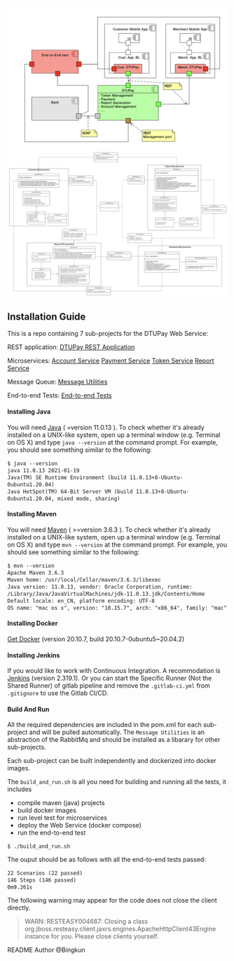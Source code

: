 ![Overview](https://github.com/BKAUTO/DTUPay-Web-Service/blob/master/DTUPay_Overview.png)
![UML](https://github.com/BKAUTO/DTUPay-Web-Service/blob/master/DTUPay_UML.png)

## Installation Guide

This is a repo containing 7 sub-projects for the DTUPay Web Service:

REST application:
[DTUPay REST Application](https://gitlab.gbar.dtu.dk/s202771/Exam-project/tree/main/dtu-pay-service)

Microservices:
[Account Service](https://gitlab.gbar.dtu.dk/s202771/Exam-project/tree/main/account-service)
[Payment Service](https://gitlab.gbar.dtu.dk/s202771/Exam-project/tree/main/payment-service)
[Token Service](https://gitlab.gbar.dtu.dk/s202771/Exam-project/tree/main/token-service)
[Report Service](https://gitlab.gbar.dtu.dk/s202771/Exam-project/tree/main/report-service)

Message Queue:
[Message Utilities](https://gitlab.gbar.dtu.dk/s202771/Exam-project/tree/main/messaging-utilities-3.3)

End-to-end Tests:
[End-to-end Tests](https://gitlab.gbar.dtu.dk/s202771/Exam-project/tree/main/end-to-end-tests)

#### Installing Java

You will need [Java](https://www.oracle.com/java/technologies/javase/jdk11-archive-downloads.html) ( =version 11.0.13 ). To check
whether it's already installed on a UNIX-like system, open up a terminal
window (e.g. Terminal on OS X) and type `java --version` at the command prompt. For
example, you should see something similar to the following:

```shell
$ java --version
java 11.0.13 2021-01-19
Java(TM) SE Runtime Environment (build 11.0.13+8-Ubuntu-0ubuntu1.20.04)
Java HotSpot(TM) 64-Bit Server VM (build 11.0.13+8-Ubuntu-0ubuntu1.20.04, mixed mode, sharing)
```

#### Installing Maven

You will need [Maven](https://maven.apache.org/download.cgi) ( >=version 3.6.3 ). To check
whether it's already installed on a UNIX-like system, open up a terminal
window (e.g. Terminal on OS X) and type `mvn --version` at the command prompt. For
example, you should see something similar to the following:

```shell
$ mvn --version
Apache Maven 3.6.3
Maven home: /usr/local/Cellar/maven/3.6.3/libexec
Java version: 11.0.13, vendor: Oracle Corporation, runtime: /Library/Java/JavaVirtualMachines/jdk-11.0.13.jdk/Contents/Home
Default locale: en_CN, platform encoding: UTF-8
OS name: "mac os x", version: "10.15.7", arch: "x86_64", family: "mac"
```

#### Installing Docker

[Get Docker](https://docs.docker.com/get-docker/) (version 20.10.7, build 20.10.7-0ubuntu5~20.04.2)

#### Installing Jenkins

If you would like to work with Continuous Integration. A recommodation is [Jenkins](https://www.jenkins.io/doc/book/installing/) (version 2.319.1).
Or you can start the Specific Runner (Not the Shared Runner) of gitlab pipeline and remove the `.gitlab-ci.yml` from `.gitignore` to use the Gitlab CI/CD. 

#### Build And Run

All the required dependencies are included in the pom.xml for each sub-project and will be pulled automatically. The `Message Utilities` is an abstraction of the RabbitMq and should be installed as a libarary for other sub-projects.

Each sub-project can be built independently and dockerized into docker images.

The `build_and_run.sh` is all you need for building and running all the tests, it includes

- compile maven (java) projects
- build docker images
- run level test for microservices
- deploy the Web Service (docker compose)
- run the end-to-end test

```shell
$ ./build_and_run.sh
```

The ouput should be as follows with all the end-to-end tests passed:

```shell
22 Scenarios (22 passed)
146 Steps (146 passed)
0m9.261s
```
The following warning may appear for the code does not close the client directly. 
> WARN: RESTEASY004687: Closing a class org.jboss.resteasy.client.jaxrs.engines.ApacheHttpClient43Engine instance for you. Please close clients yourself.

README Author @Bingkun
